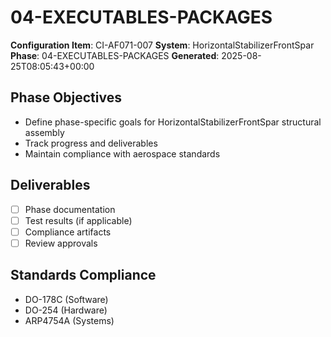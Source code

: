 # 04-EXECUTABLES-PACKAGES

**Configuration Item**: CI-AF071-007
**System**: HorizontalStabilizerFrontSpar
**Phase**: 04-EXECUTABLES-PACKAGES
**Generated**: 2025-08-25T08:05:43+00:00

## Phase Objectives
- Define phase-specific goals for HorizontalStabilizerFrontSpar structural assembly
- Track progress and deliverables
- Maintain compliance with aerospace standards

## Deliverables
- [ ] Phase documentation
- [ ] Test results (if applicable)
- [ ] Compliance artifacts
- [ ] Review approvals

## Standards Compliance
- DO-178C (Software)
- DO-254 (Hardware)
- ARP4754A (Systems)

